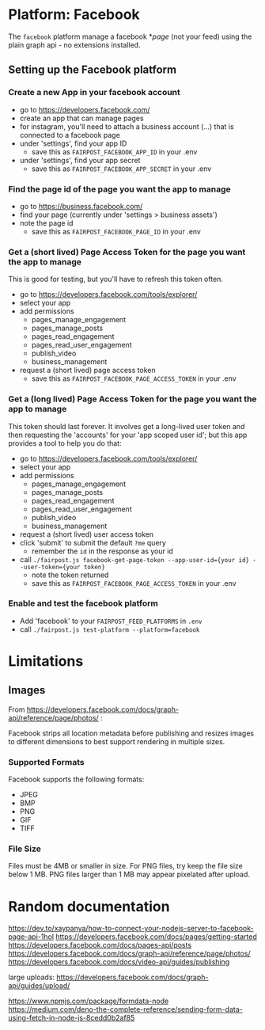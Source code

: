 # Platform: Facebook

The `facebook` platform manage a facebook **page* (not your feed)
using the plain graph api - no extensions installed.

## Setting up the Facebook platform


### Create a new App in your facebook account
 - go to https://developers.facebook.com/
 - create an app that can manage pages 
 - for instagram, you'll need to attach a business account (...) that is connected to a facebook page
 - under 'settings', find your app ID 
   - save this as `FAIRPOST_FACEBOOK_APP_ID` in your .env
 - under 'settings', find your app secret
   - save this as `FAIRPOST_FACEBOOK_APP_SECRET` in your .env

### Find the page id of the page you want the app to manage
  - go to https://business.facebook.com/
  - find your page (currently under 'settings > business assets')
  - note the page id 
    - save this as `FAIRPOST_FACEBOOK_PAGE_ID` in your .env

### Get a (short lived) Page Access Token for the page you want the app to manage

This is good for testing, but you'll have to refresh this token often.

 - go to https://developers.facebook.com/tools/explorer/
 - select your app 
 - add permissions
   - pages_manage_engagement
   - pages_manage_posts
   - pages_read_engagement
   - pages_read_user_engagement
   - publish_video
   - business_management
 - request a (short lived) page access token
   - save this as `FAIRPOST_FACEBOOK_PAGE_ACCESS_TOKEN` in your .env

### Get a (long lived) Page Access Token for the page you want the app to manage

This token should last forever. It involves get a long-lived user token and then requesting the 'accounts' for your 'app scoped user id'; but this app provides a tool to help you do that: 

 - go to https://developers.facebook.com/tools/explorer/
 - select your app 
 - add permissions
   - pages_manage_engagement
   - pages_manage_posts
   - pages_read_engagement
   - pages_read_user_engagement
   - publish_video
   - business_management
 - request a (short lived) user access token
 - click 'submit' to submit the default `?me` query
   - remember the `id` in the response as your id
 - call `./fairpost.js facebook-get-page-token
    --app-user-id={your id} --user-token={your token}`
   - note the token returned 
   - save this as `FAIRPOST_FACEBOOK_PAGE_ACCESS_TOKEN` in your .env

### Enable and test the facebook platform
 - Add 'facebook' to your `FAIRPOST_FEED_PLATFORMS` in `.env`
 - call `./fairpost.js test-platform --platform=facebook`

# Limitations 

## Images 

From https://developers.facebook.com/docs/graph-api/reference/page/photos/ :

Facebook strips all location metadata before publishing and resizes images to different dimensions to best support rendering in multiple sizes.


### Supported Formats
Facebook supports the following formats:
 - JPEG
 - BMP
 - PNG
 - GIF
 - TIFF

### File Size

Files must be 4MB or smaller in size.
For PNG files, try keep the file size below 1 MB. PNG files larger than 1 MB may appear pixelated after upload.

# Random documentation

https://dev.to/xaypanya/how-to-connect-your-nodejs-server-to-facebook-page-api-1hol
https://developers.facebook.com/docs/pages/getting-started
https://developers.facebook.com/docs/pages-api/posts
https://developers.facebook.com/docs/graph-api/reference/page/photos/
https://developers.facebook.com/docs/video-api/guides/publishing

large uploads:
https://developers.facebook.com/docs/graph-api/guides/upload/

https://www.npmjs.com/package/formdata-node
https://medium.com/deno-the-complete-reference/sending-form-data-using-fetch-in-node-js-8cedd0b2af85